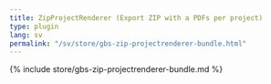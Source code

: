 ```yaml
---
title: ZipProjectRenderer (Export ZIP with a PDFs per project)
type: plugin
lang: sv
permalink: "/sv/store/gbs-zip-projectrenderer-bundle.html"
---
```


{% include store/gbs-zip-projectrenderer-bundle.md %}
